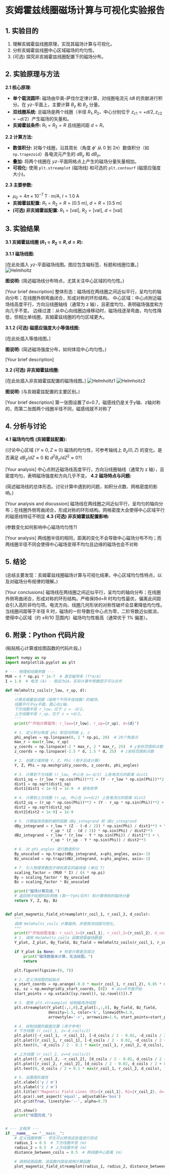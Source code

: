 # 亥姆霍兹线圈磁场计算与可视化实验报告

## 1. 实验目的
1.  理解亥姆霍兹线圈原理，实现其磁场计算与可视化。
2.  分析亥姆霍兹线圈中心区域磁场的均匀性。
3.  (可选) 探究非亥姆霍兹线圈配置下的磁场分布。

## 2. 实验原理与方法

**2.1 核心原理:**
*   **单个载流圆环:** 磁场由毕奥-萨伐尔定律计算，对线圈电流元 $Id\mathbf{l}$ 的贡献进行积分。在 $yz$-平面上，主要计算 $B_y$ 和 $B_z$ 分量。
*   **双线圈系统:** 总磁场是两个线圈（半径 $R_1, R_2$，中心分别位于 $z_{c1}=+d/2, z_{c2}=-d/2$）产生磁场的矢量和。
*   **亥姆霍兹条件:** $R_1 = R_2 = R$ 且线圈间距 $d = R$。

**2.2 计算方法:**
*   **数值积分:** 对每个线圈，沿其周长（角度 $\phi'$ 从 $0$ 到 $2\pi$）数值积分（如 `np.trapezoid`）各电流元产生的 $dB_y$ 和 $dB_z$。
*   **叠加:** 将两个线圈在 $yz$-平面网格点上产生的磁场分量矢量相加。
*   **可视化:** 使用 `plt.streamplot` (磁场线) 和可选的 `plt.contourf` (磁感应强度大小)。

**2.3 主要参数:**
*   $\mu_0 = 4\pi \times 10^{-7} \text{ T}\cdot\text{m/A}$, $I = 1.0 \text{ A}$
*   **亥姆霍兹配置:** $R_1 = R_2 = R = [0.5 \text{ m}]$, $d = R = [0.5 \text{ m}]$
*   **(可选) 非亥姆霍兹配置:** $R_1 = [\text{val}]$, $R_2 = [\text{val}]$, $d = [\text{val}]$

## 3. 实验结果

**3.1 亥姆霍兹线圈 ($R_1=R_2=R, d=R$):**

**3.1.1 磁场线图:**

[在此处插入 $yz$-平面磁场线图。图应包含轴标签、标题和线圈位置。]
![Helmholtz](https://github.com/user-attachments/assets/7340b752-49ec-4b83-9aac-a302f1e8a719)

**图说明:** (简述磁场线分布特点，尤其关注中心区域的均匀性。)

[Your brief description]
整体形态：磁场线在两线圈之间近似平行，呈均匀的轴向分布；在线圈外侧弯曲闭合，形成对称的环形结构。
中心区域：中心点附近磁场线高度平行，方向沿线圈轴线（通常为 z 轴），且密度均匀，表明磁场强度和方向几乎不变。
边缘过渡：从中心向线圈边缘移动时，磁场线逐渐弯曲，均匀性降低，但相比单线圈，亥姆霍兹线圈的均匀区域更大。

**3.1.2 (可选) 磁感应强度大小等值线图:**

[在此处插入等值线图。]

**图说明:** (简述磁场强度分布，如何体现中心均匀性。)

[Your brief description]

**3.2 (可选) 非亥姆霍兹线圈:**

[在此处插入非亥姆霍兹配置的磁场线图。]
![Helmholtz1](https://github.com/user-attachments/assets/a54afd41-ae42-4896-9ca3-0146c56b1a0f)
![Helmhoitz2](https://github.com/user-attachments/assets/872fbddb-9205-42a7-adac-73ec74d2d8a6)

**图说明:** (与亥姆霍兹配置的主要区别。)

[Your brief description]
第一张图设置了d=0.7，磁感线仍是关于y轴、z轴对称的，而第二张图两个线圈半径不同，磁感线就不对称了
## 4. 分析与讨论

**4.1 磁场均匀性 (亥姆霍兹配置):**

(讨论中心区域 ($Y \approx 0, Z \approx 0$) 磁场的均匀性，可参考轴线上 $B_z(0,Z)$ 的变化。是否满足 $dB_z/dZ \approx 0$ 和 $d^2B_z/dZ^2 \approx 0$?)

[Your analysis]
中心点附近磁场线高度平行，方向沿线圈轴线（通常为 z 轴），且密度均匀，表明磁场强度和方向几乎不变。
**4.2 磁场特点与问题:**

(简述磁场线的总体形态。讨论计算中遇到的问题，如积分点数、网格密度的影响。)

[Your analysis and discussion]
磁场线在两线圈之间近似平行，呈均匀的轴向分布；在线圈外侧弯曲闭合，形成对称的环形结构。网格密度大会使得中心区域平行的磁感线特征不明显
**4.3 (可选) 非亥姆霍兹配置影响:**

(参数变化如何影响中心磁场均匀性?)

[Your analysis]
两线圈半径的相同，距离的变化不会导致中心磁场分布不均；而两线圈半径不同会使得中心磁场变得不均匀且边缘的磁场也会不对称
## 5. 结论

(总结主要发现：亥姆霍兹线圈磁场计算与可视化结果，中心区域均匀性特点，以及对磁场分布规律的理解。)

[Your conclusions]
磁场线在两线圈之间近似平行，呈均匀的轴向分布；在线圈外侧弯曲闭合，形成对称的环形结构。严格保持d=R 时均匀性最优，偏离此间距会引入高阶非均匀项。电流方向、线圈几何形状的对称性破坏会显著降低均匀性。当线圈间距等于半径 R 时，磁场的一阶导数在中心点为零，二阶导数近似抵消，使得中心区域（约 ±R/10 范围内）磁场均匀性极高（通常优于 1% 偏差）。
## 6. 附录：Python 代码片段
(粘贴核心计算或绘图函数的代码片段。)
```python
import numpy as np
import matplotlib.pyplot as plt

# --- 物理和线圈参数 ---
MU0 = 4 * np.pi * 1e-7  # 真空磁导率 (T*m/A)
I = 1.0  # 电流 (A) - 假设为1A，实际计算中常数因子可以合并

def Helmholtz_coils(r_low, r_up, d):
    '''
    计算亥姆霍兹线圈（或两个不同半径线圈）的磁场。
    线圈平行于xy平面，圆心在z轴。
    下方线圈半径 r_low，位于 z = -d/2。
    上方线圈半径 r_up，位于 z = +d/2。
    '''
    print(f"开始计算磁场: r_low={r_low}, r_up={r_up}, d={d}")

    # 1. 定义积分角度 phi 和空间网格 y, z
    phi_angles = np.linspace(0, 2 * np.pi, 20)  # 20个角度点
    max_r = max(r_low, r_up)
    y_coords = np.linspace(-2 * max_r, 2 * max_r, 25)  # y坐标范围和点数
    z_coords = np.linspace(-1.5 * d, 1.5 * d, 25)  # z坐标范围和点数

    # 2. 创建三维网格 Y, Z, Phi (用于后续计算)
    Y, Z, Phi = np.meshgrid(y_coords, z_coords, phi_angles)

    # 3. 计算到下方线圈 (r_low, 中心在 z=-d/2) 上各电流元的距离 dist1
    dist1_sq = (r_low * np.cos(Phi))**2 + (Y - r_low * np.sin(Phi))**2 + (Z - (-d / 2))**2
    dist1 = np.sqrt(dist1_sq)
    dist1[dist1 < 1e-9] = 1e-9  # 避免除零

    # 4. 计算到上方线圈 (r_up, 中心在 z=+d/2) 上各电流元的距离 dist2
    dist2_sq = (r_up * np.cos(Phi))**2 + (Y - r_up * np.sin(Phi))**2 + (Z - (d / 2))**2
    dist2 = np.sqrt(dist2_sq)
    dist2[dist2 < 1e-9] = 1e-9

    # 5. 计算磁场贡献的被积函数 dBy_integrand 和 dBz_integrand
    dBy_integrand = r_low * (Z - (-d / 2)) * np.sin(Phi) / dist1**3 + \
                    r_up * (Z - (d / 2)) * np.sin(Phi) / dist2**3
    dBz_integrand = r_low * (r_low - Y * np.sin(Phi)) / dist1**3 + \
                    r_up * (r_up - Y * np.sin(Phi)) / dist2**3

    # 6. 对 phi_angles 进行数值积分
    By_unscaled = np.trapz(dBy_integrand, x=phi_angles, axis=-1)
    Bz_unscaled = np.trapz(dBz_integrand, x=phi_angles, axis=-1)

    # 7. 引入物理常数因子得到真实的磁场值 (单位 T)
    scaling_factor = (MU0 * I) / (4 * np.pi)
    By = scaling_factor * By_unscaled
    Bz = scaling_factor * Bz_unscaled

    print("磁场计算完成.")
    # 返回用于绘图的2D网格 (取一个phi切片) 和计算得到的磁场分量
    return Y, Z, By, Bz


def plot_magnetic_field_streamplot(r_coil_1, r_coil_2, d_coils):
    """
    调用 Helmholtz_coils 计算磁场，并使用流线图可视化。
    """
    print(f"开始绘图准备: r_coil_1={r_coil_1}, r_coil_2={r_coil_2}, d_coils={d_coils}")
    # 1. 调用 Helmholtz_coils 函数获取磁场数据
    Y_plot, Z_plot, By_field, Bz_field = Helmholtz_coils(r_coil_1, r_coil_2, d_coils)

    if Y_plot is None:  # 检查计算是否成功
        print("磁场数据未计算，无法绘图。")
        return

    plt.figure(figsize=(8, 7))

    # 2. 定义流线图的起始点
    y_start_coords = np.arange(-0.8 * max(r_coil_1, r_coil_2), 0.85 * max(r_coil_1, r_coil_2), 0.1 * max(r_coil_1, r_coil_2))
    sy, sz = np.meshgrid(y_start_coords, [0])  # 从z=0平面开始
    start_points = np.vstack([sy.ravel(), sz.ravel()]).T

    # 3. 使用 plt.streamplot 绘制磁场流线图
    plt.streamplot(Y_plot[:,:,0],Z_plot[:,:,0], By_field, Bz_field,
                   density=1.5, color='k', linewidth=1.0,
                   arrowstyle='->', arrowsize=1.0, start_points=start_points)

    # 4. 绘制线圈的截面位置 (用于参考)
    # 下方线圈 (r_coil_1, z=-d_coils/2)
    plt.plot([-r_coil_1, -r_coil_1], [-d_coils / 2 - 0.02, -d_coils / 2 + 0.02], 'b-', linewidth=3)
    plt.plot([r_coil_1, r_coil_1], [-d_coils / 2 - 0.02, -d_coils / 2 + 0.02], 'b-', linewidth=3)
    plt.text(0, -d_coils / 2 - 0.1 * max(r_coil_1, r_coil_2, d_coils), f'Coil 1 (R={r_coil_1})', color='blue', ha='center')

    # 上方线圈 (r_coil_2, z=+d_coils/2)
    plt.plot([-r_coil_2, -r_coil_2], [d_coils / 2 - 0.02, d_coils / 2 + 0.02], 'r-', linewidth=3)
    plt.plot([r_coil_2, r_coil_2], [d_coils / 2 - 0.02, d_coils / 2 + 0.02], 'r-', linewidth=3)
    plt.text(0, d_coils / 2 + 0.1 * max(r_coil_1, r_coil_2, d_coils), f'Coil 2 (R={r_coil_2})', color='red', ha='center')

    # 5. 设置图形属性
    plt.xlabel('y / m')
    plt.ylabel('z / m')
    plt.title(f'Magnetic Field Lines (R1={r_coil_1}, R2={r_coil_2}, d={d_coils})')
    plt.gca().set_aspect('equal', adjustable='box')
    plt.grid(True, linestyle='--', alpha=0.7)

    plt.show()
    print("绘图完成.")


# --- 主程序 ---
if __name__ == "__main__":
    # 定义线圈参数 - 学生可以修改这些值进行测试
    radius_1 = 0.5  # 下方线圈半径 (m)
    radius_2 = 0.5  # 上方线圈半径 (m)
    distance_between_coils = 0.5  # 两线圈中心距离 (m)

    # 调用绘图函数，该函数内部会调用计算函数
    plot_magnetic_field_streamplot(radius_1, radius_2, distance_between_coils)
```
